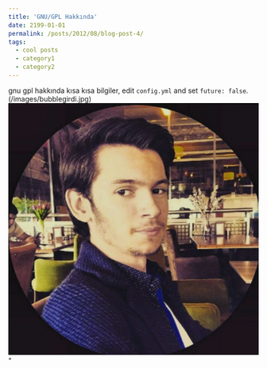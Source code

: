 ```yaml
---
title: 'GNU/GPL Hakkında'
date: 2199-01-01
permalink: /posts/2012/08/blog-post-4/
tags:
  - cool posts
  - category1
  - category2
---
```


gnu gpl hakkında kısa kısa bilgiler, edit `config.yml` and set `future: false`. 
(/images/bubblegirdi.jpg)
<br/><img src='/images/profil.png'>"
